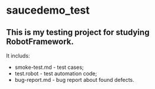 # saucedemo_test

## This is my testing project for studying RobotFramework.

It includs:
- smoke-test.md - test cases;
- test.robot - test automation code;
- bug-report.md - bug report about found defects.

